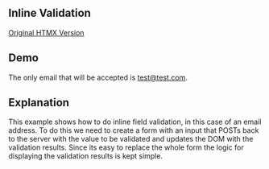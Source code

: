 ## Inline Validation

[Original HTMX Version](https://htmx.org/examples/inline-validation/)

## Demo

The only email that will be accepted is test@test.com.

<div
    id="inline_validation"
    data-on-load="sse('/examples/inline_validation/data')"
>
</div>

## Explanation

This example shows how to do inline field validation, in this case of an email address. To do this we need to create a form with an input that POSTs back to the server with the value to be validated and updates the DOM with the validation results. Since its easy to replace the whole form the logic for displaying the validation results is kept simple.
